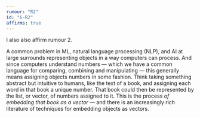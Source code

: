 ```yaml
---
rumour: "R2"
id: "6-R2"
affirms: true
---
```


I also also affirm rumour 2.

A common problem in ML, natural language processing (NLP), and AI at large surrounds representing objects in a way computers can process. And since computers understand numbers —  which we have a common language for comparing, combining and manipulating — this generally means assigning objects numbers in some fashion. Think taking something abstract but intuitive to humans, like the text of a book, and assigning each word in that book a unique number. That book could then be represented by the list, or vector, of numbers assigned to it. This is the process *of embedding that book as a vector —* and there is an increasingly rich literature of techniques for embedding objects as vectors.